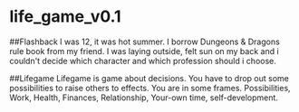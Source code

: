 # life_game_v0.1
##Flashback
I was 12, it was hot summer. I borrow Dungeons & Dragons rule book from my friend. 
I was laying outside, felt sun on my back and i couldn't decide which character and which profession should i choose.

##Lifegame
Lifegame is game about decisions. 
You have to drop out some possibilities to raise others to effects.
You are in some frames. 
Possibilities, Work, Health, Finances, Relationship, Your-own time, self-development. 


